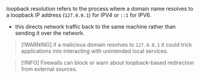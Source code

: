 loopback resolution refers to the process where a domain name resolves to a loopback IP address (`127.0.0.1`) for IPV4 or `::1` for IPV6.
- this directs network traffic back to the same machine rather than sending it over the network.

> [!WARNING] if a malicious domain resolves to `127.0.0.1` it could trick applications into interacting with unintended local services.

> [!INFO] Firewalls can block or warn about loopback-based redirection from external sources.